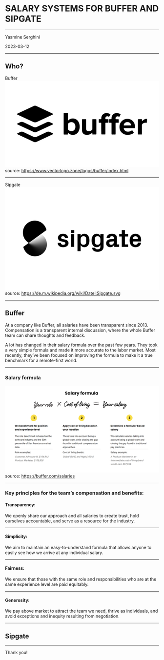 # SALARY SYSTEMS FOR BUFFER AND SIPGATE

---

Yasmine Serghini

2023-03-12

---

## Who?

Buffer ![LOGO B](Buffer-Logo.png)
source: https://www.vectorlogo.zone/logos/buffer/index.html

---

Sipgate ![LOGO S](Sipgate-Logo.wine.png)
source: https://de.m.wikipedia.org/wiki/Datei:Sipgate.svg

---

## Buffer

At a company like Buffer, all salaries have been transparent since 2013. Compensation is a transparent internal discussion, where the whole Buffer team can share thoughts and feedback.

A lot has changed in their salary formula over the past few years. They took a very simple formula and made it more accurate to the labor market. Most recently, they’ve been focused on improving the formula to make it a true benchmark for a remote-first world.

---

### Salary formula

![Buffer formula](Salary%20formula.png)
source: https://buffer.com/salaries

---

### Key principles for the team’s compensation and benefits:

#### Transparency:

We openly share our approach and all salaries to create trust, hold ourselves accountable, and serve as a resource for the industry.

---

#### Simplicity:

We aim to maintain an easy-to-understand formula that allows anyone to easily see how we arrive at any individual salary.

---

#### Fairness:

We ensure that those with the same role and responsibilities who are at the same experience level are paid equitably.

---

#### Generosity:

We pay above market to attract the team we need, thrive as individuals, and avoid exceptions and inequity resulting from negotiation.

---

## Sipgate

---

Thank you!
